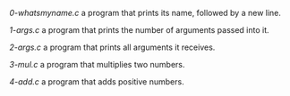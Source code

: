 *0-whatsmyname.c* a program that prints its name, followed by a new line.

*1-args.c* a program that prints the number of arguments passed into it.

*2-args.c* a program that prints all arguments it receives.

*3-mul.c* a program that multiplies two numbers.

*4-add.c* a program that adds positive numbers.
